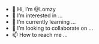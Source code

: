 - 👋 Hi, I’m @Lomzy
- 👀 I’m interested in ...
- 🌱 I’m currently learning ...
- 💞️ I’m looking to collaborate on ...
- 📫 How to reach me ...

<!---
Lomzy/Lomzy is a ✨ special ✨ repository because its `README.md` (this file) appears on your GitHub profile.
You can click the Preview link to take a look at your changes.
--->
